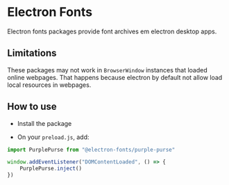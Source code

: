 # Electron Fonts

Electron fonts packages provide font archives em electron desktop apps.

## Limitations

These packages may not work in `BrowserWindow` instances that loaded online webpages. That happens because electron by default not allow load local resources in webpages.

## How to use

* Install the package

* On your `preload.js`, add:

```ts
import PurplePurse from "@electron-fonts/purple-purse"

window.addEventListener("DOMContentLoaded", () => {
    PurplePurse.inject()
})
```